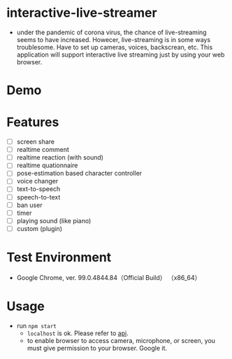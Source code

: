 # interactive-live-streamer
- under the pandemic of corona virus, the chance of live-streaming seems to have increased. Howecer, live-streaming is in some ways troublesome. Have to set up cameras, voices, backscrean, etc. This application will support interactive live streaming just by using your web browser.

# Demo

# Features
- [ ] screen share
- [ ] realtime comment 
- [ ] realtime reaction (with sound)
- [ ] realtime quationnaire
- [ ] pose-estimation based character controller
- [ ] voice changer
- [ ] text-to-speech
- [ ] speech-to-text
- [ ] ban user 
- [ ] timer
- [ ] playing sound (like piano)
- [ ] custom (plugin)

# Test Environment
- Google Chrome, ver. 99.0.4844.84（Official Build） （x86_64）

# Usage 
- run ```npm start``` 
    - ```localhost``` is ok. Please refer to [api](https://developer.mozilla.org/en-US/docs/Web/API/MediaDevices/getUserMedia#privacy_and_security).
    - to enable browser to access camera, microphone, or screen, you must give permission to your browser. Google it.
    
